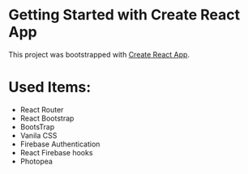 # Getting Started with Create React App

This project was bootstrapped with [Create React App](https://github.com/facebook/create-react-app).

# Used Items:
* React Router
* React Bootstrap
* BootsTrap
* Vanila CSS
* Firebase Authentication
* React Firebase hooks
* Photopea

